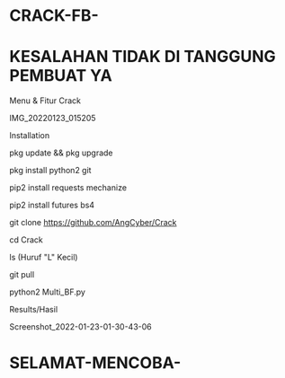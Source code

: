 # CRACK-FB-

 # KESALAHAN TIDAK DI TANGGUNG PEMBUAT YA #

 Menu & Fitur Crack

IMG_20220123_015205

Installation

 pkg update && pkg upgrade

 pkg install python2 git

 pip2 install requests mechanize

 pip2 install futures bs4

 git clone https://github.com/AngCyber/Crack

 cd Crack

 ls (Huruf "L" Kecil)

 git pull

 python2 Multi_BF.py

Results/Hasil

Screenshot_2022-01-23-01-30-43-06




# SELAMAT-MENCOBA-
